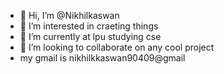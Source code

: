 - 👋 Hi, I’m @Nikhilkaswan
- 👀 I’m interested in craeting things
- 🌱 I’m currently at lpu studying cse
- 💞️ I’m looking to collaborate on any cool project
- my gmail is nikhilkkaswan90409@gmail

<!---
Nikhilkaswann/Nikhilkaswann is a ✨ special ✨ repository because its `README.md` (this file) appears on your GitHub profile.
You can click the Preview link to take a look at your changes.
--->
